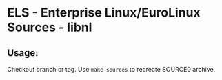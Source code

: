 # ELS - Enterprise Linux/EuroLinux Sources - libnl
 
## Usage:
  Checkout branch or tag. Use `make sources` to recreate  SOURCE0 archive.
